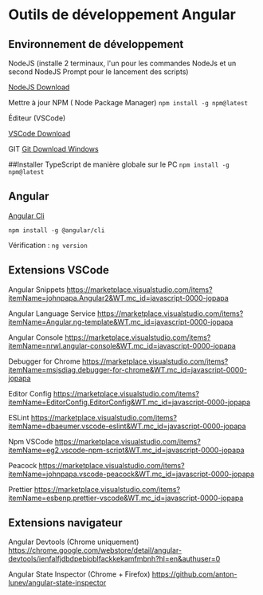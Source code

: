 # Outils de développement Angular

## Environnement de développement

NodeJS (installe 2 terminaux, l'un pour les commandes NodeJs et un second NodeJS Prompt pour le lancement des scripts)

[NodeJS Download](https://nodejs.org/fr/download/)


Mettre à jour NPM ( Node Package Manager)
`npm install -g npm@latest`

Éditeur (VSCode)

[VSCode Download](https://code.visualstudio.com/download)

GIT
[Git Download Windows](https://git-scm.com/download/win)


##Installer TypeScript de manière globale sur le PC
`npm install -g npm@latest`



## Angular

[Angular Cli](https://angular.io/cli)

`npm install -g @angular/cli`

Vérification : 
`ng version`

## Extensions VSCode

Angular Snippets
https://marketplace.visualstudio.com/items?itemName=johnpapa.Angular2&WT.mc_id=javascript-0000-jopapa

Angular Language Service
https://marketplace.visualstudio.com/items?itemName=Angular.ng-template&WT.mc_id=javascript-0000-jopapa

Angular Console
https://marketplace.visualstudio.com/items?itemName=nrwl.angular-console&WT.mc_id=javascript-0000-jopapa

Debugger for Chrome
https://marketplace.visualstudio.com/items?itemName=msjsdiag.debugger-for-chrome&WT.mc_id=javascript-0000-jopapa

Editor Config
https://marketplace.visualstudio.com/items?itemName=EditorConfig.EditorConfig&WT.mc_id=javascript-0000-jopapa

ESLint
https://marketplace.visualstudio.com/items?itemName=dbaeumer.vscode-eslint&WT.mc_id=javascript-0000-jopapa

Npm VSCode
https://marketplace.visualstudio.com/items?itemName=eg2.vscode-npm-script&WT.mc_id=javascript-0000-jopapa

Peacock
https://marketplace.visualstudio.com/items?itemName=johnpapa.vscode-peacock&WT.mc_id=javascript-0000-jopapa

Prettier
https://marketplace.visualstudio.com/items?itemName=esbenp.prettier-vscode&WT.mc_id=javascript-0000-jopapa


## Extensions navigateur

Angular Devtools (Chrome uniquement)
https://chrome.google.com/webstore/detail/angular-devtools/ienfalfjdbdpebioblfackkekamfmbnh?hl=en&authuser=0

Angular State Inspector (Chrome + Firefox)
https://github.com/anton-lunev/angular-state-inspector

